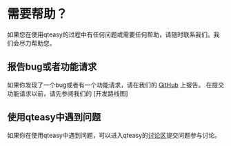 # 需要帮助？

如果您在使用qteasy的过程中有任何问题或需要任何帮助，请随时联系我们。我们会尽力帮助您。

## 报告bug或者功能请求

如果你发现了一个bug或者有一个功能请求，请在我们的 [GitHub](https://github.com/shepherdpp/qteasy/issues) 上报告。
在提交功能请求以前，请先参阅我们的 [开发路线图]

## 使用qteasy中遇到问题

如果你在使用qteasy中遇到问题，可以进入qteasy的[讨论区](https://github.com/shepherdpp/qteasy/discussions)提交问题参与讨论。